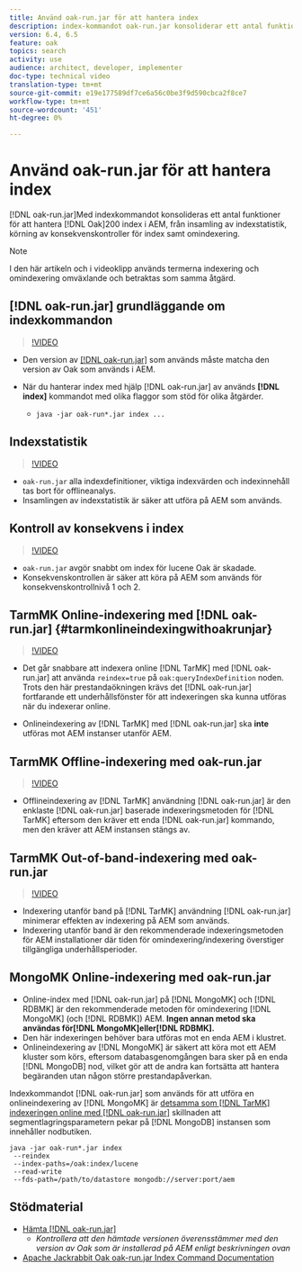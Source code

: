 ```yaml
---
title: Använd oak-run.jar för att hantera index
description: index-kommandot oak-run.jar konsoliderar ett antal funktioner för att hantera Oak-index i AEM, från att samla in indexstatistik, köra konsekvenskontroller av index samt att indexera om sig själv.
version: 6.4, 6.5
feature: oak
topics: search
activity: use
audience: architect, developer, implementer
doc-type: technical video
translation-type: tm+mt
source-git-commit: e19e177589df7ce6a56c0be3f9d590cbca2f8ce7
workflow-type: tm+mt
source-wordcount: '451'
ht-degree: 0%

---
```



# Använd oak-run.jar för att hantera index

[!DNL oak-run.jar]Med indexkommandot konsolideras ett antal funktioner för att hantera [!DNL Oak]200 index i AEM, från insamling av indexstatistik, körning av konsekvenskontroller för index samt omindexering.

>[!NOTE]
>
>I den här artikeln och i videoklipp används termerna indexering och omindexering omväxlande och betraktas som samma åtgärd.

## [!DNL oak-run.jar] grundläggande om indexkommandon

>[!VIDEO](https://video.tv.adobe.com/v/21475/?quality=9&learn=on)

* Den version av [[!DNL oak-run.jar]](https://repository.apache.org/service/local/artifact/maven/redirect?r=releases&amp;g=org.apache.jackrabbit&amp;a=oak-run&amp;v=1.8.0) som används måste matcha den version av Oak som används i AEM.
* När du hanterar index med hjälp [!DNL oak-run.jar] av används **[!DNL index]** kommandot med olika flaggor som stöd för olika åtgärder.

   * `java -jar oak-run*.jar index ...`

## Indexstatistik

>[!VIDEO](https://video.tv.adobe.com/v/21477/?quality=12&learn=on)

* `oak-run.jar` alla indexdefinitioner, viktiga indexvärden och indexinnehåll tas bort för offlineanalys.
* Insamlingen av indexstatistik är säker att utföra på AEM som används.

## Kontroll av konsekvens i index

>[!VIDEO](https://video.tv.adobe.com/v/21476/?quality=12&learn=on)

* `oak-run.jar` avgör snabbt om index för lucene Oak är skadade.
* Konsekvenskontrollen är säker att köra på AEM som används för konsekvenskontrollnivå 1 och 2.

## TarmMK Online-indexering med [!DNL oak-run.jar] {#tarmkonlineindexingwithoakrunjar}

>[!VIDEO](https://video.tv.adobe.com/v/21479/?quality=12&learn=on)

* Det går snabbare att indexera online [!DNL TarMK] med [!DNL oak-run.jar] att använda `reindex=true` på `oak:queryIndexDefinition` noden. Trots den här prestandaökningen krävs det [!DNL oak-run.jar] fortfarande ett underhållsfönster för att indexeringen ska kunna utföras när du indexerar online.

* Onlineindexering av [!DNL TarMK] med [!DNL oak-run.jar] ska **inte** utföras mot AEM instanser utanför AEM.

## TarmMK Offline-indexering med oak-run.jar

>[!VIDEO](https://video.tv.adobe.com/v/21478/?quality=12&learn=on)

* Offlineindexering av [!DNL TarMK] användning [!DNL oak-run.jar] är den enklaste [!DNL oak-run.jar] baserade indexeringsmetoden för [!DNL TarMK] eftersom den kräver ett enda [!DNL oak-run.jar] kommando, men den kräver att AEM instansen stängs av.

## TarmMK Out-of-band-indexering med oak-run.jar

>[!VIDEO](https://video.tv.adobe.com/v/21480/?quality=12&learn=on)

* Indexering utanför band på [!DNL TarMK] användning [!DNL oak-run.jar] minimerar effekten av indexering på AEM som används.
* Indexering utanför band är den rekommenderade indexeringsmetoden för AEM installationer där tiden för omindexering/indexering överstiger tillgängliga underhållsperioder.

## MongoMK Online-indexering med oak-run.jar

* Online-index med [!DNL oak-run.jar] på [!DNL MongoMK] och [!DNL RDBMK] är den rekommenderade metoden för omindexering [!DNL MongoMK] (och [!DNL RDBMK]) AEM. **Ingen annan metod ska användas för[!DNL MongoMK]eller[!DNL RDBMK].**
* Den här indexeringen behöver bara utföras mot en enda AEM i klustret.
* Onlineindexering av [!DNL MongoMK] är säkert att köra mot ett AEM kluster som körs, eftersom databasgenomgången bara sker på en enda [!DNL MongoDB] nod, vilket gör att de andra kan fortsätta att hantera begäranden utan någon större prestandapåverkan.

Indexkommandot [!DNL oak-run.jar] som används för att utföra en onlineindexering av [!DNL MongoMK] är [detsamma som [!DNL TarMK] indexeringen online med [!DNL oak-run.jar]](#tarmkonlineindexingwithoakrunjar) skillnaden att segmentlagringsparametern pekar på [!DNL MongoDB] instansen som innehåller nodbutiken.

```
java -jar oak-run*.jar index
 --reindex
 --index-paths=/oak:index/lucene
 --read-write
 --fds-path=/path/to/datastore mongodb://server:port/aem
```

## Stödmaterial

* [Hämta [!DNL oak-run.jar]](https://repository.apache.org/#nexus-search;gav~org.apache.jackrabbit~oak-run~~~~kw,versionexpand)
   * *Kontrollera att den hämtade versionen överensstämmer med den version av Oak som är installerad på AEM enligt beskrivningen ovan*
* [Apache Jackrabbit Oak oak-run.jar Index Command Documentation](https://jackrabbit.apache.org/oak/docs/query/oak-run-indexing.html)
